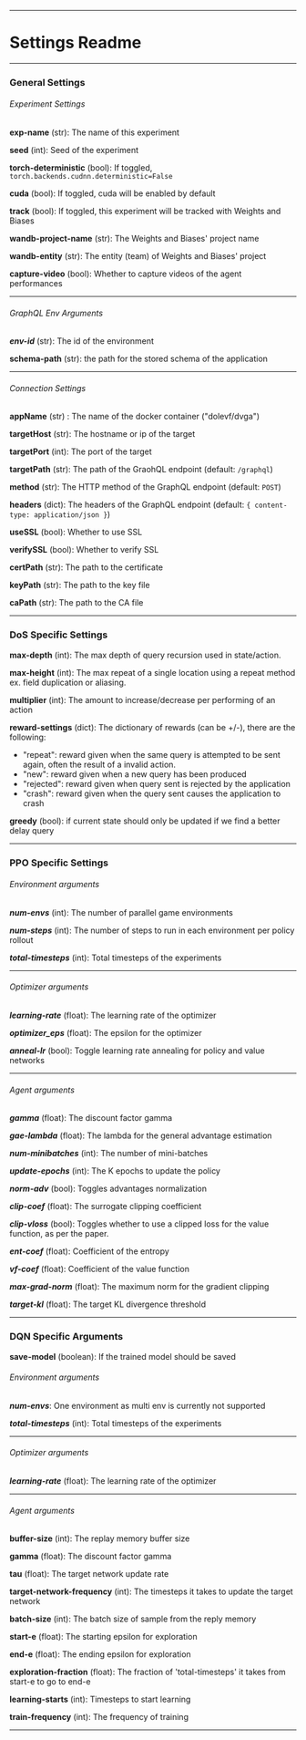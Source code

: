 ***
# Settings Readme
***

### General Settings

###### Experiment Settings

**exp-name** (str): The name of this experiment

**seed** (int): Seed of the experiment

**torch-deterministic** (bool): If toggled, `torch.backends.cudnn.deterministic=False`

**cuda** (bool): If toggled, cuda will be enabled by default

**track** (bool): If toggled, this experiment will be tracked with Weights and Biases

**wandb-project-name** (str): The Weights and Biases' project name

**wandb-entity** (str): The entity (team) of Weights and Biases' project

**capture-video** (bool): Whether to capture videos of the agent performances

***

###### GraphQL Env Arguments

***env-id*** (str): The id of the environment

**schema-path** (str): the path for the stored schema of the application

***

###### Connection Settings

**appName** (str) : The name of the docker container ("dolevf/dvga")

**targetHost** (str): The hostname or ip of the target

**targetPort** (int): The port of the target

**targetPath** (str): The path of the GraohQL endpoint (default: `/graphql`)

**method** (str): The HTTP method of the GraphQL endpoint (default: `POST`)

**headers** (dict): The headers of the GraphQL endpoint (default: `{ content-type: application/json }`)

**useSSL** (bool): Whether to use SSL

**verifySSL** (bool): Whether to verify SSL 

**certPath** (str): The path to the certificate 

**keyPath** (str): The path to the key file 

**caPath** (str): The path to the CA file

***

### DoS Specific Settings

**max-depth** (int): The max depth of query recursion used in state/action.

**max-height** (int): The max repeat of a single location using a repeat method ex. field duplication or aliasing.

**multiplier** (int): The amount to increase/decrease per performing of an action

**reward-settings** (dict): The dictionary of rewards (can be +/-), there are the following:
- "repeat": reward given when the same query is attempted to be sent again, often the result of a invalid action.
- "new": reward given when a new query has been produced
- "rejected": reward given when query sent is rejected by the application
- "crash": reward given when the query sent causes the application to crash

**greedy** (bool): if current state should only be updated if we find a better delay query

***

### PPO Specific Settings

###### Environment arguments

***num-envs*** (int): The number of parallel game environments

***num-steps*** (int): The number of steps to run in each environment per policy rollout

***total-timesteps*** (int): Total timesteps of the experiments

***

###### Optimizer arguments

***learning-rate*** (float): The learning rate of the optimizer

***optimizer_eps*** (float): The epsilon for the optimizer

***anneal-lr*** (bool): Toggle learning rate annealing for policy and value networks

***

###### Agent arguments

***gamma*** (float): The discount factor gamma

***gae-lambda*** (float): The lambda for the general advantage estimation

***num-minibatches*** (int): The number of mini-batches

***update-epochs*** (int): The K epochs to update the policy

***norm-adv*** (bool): Toggles advantages normalization

***clip-coef*** (float): The surrogate clipping coefficient

***clip-vloss*** (bool): Toggles whether to use a clipped loss for the value function, as per the paper.

***ent-coef*** (float): Coefficient of the entropy

***vf-coef*** (float): Coefficient of the value function

***max-grad-norm*** (float): The maximum norm for the gradient clipping

***target-kl*** (float): The target KL divergence threshold

***

### DQN Specific Arguments

**save-model** (boolean): If the trained model should be saved

###### Environment arguments

***num-envs***: One environment as multi env is currently not supported

***total-timesteps*** (int): Total timesteps of the experiments

***

###### Optimizer arguments

***learning-rate*** (float): The learning rate of the optimizer

***

###### Agent arguments

**buffer-size** (int): The replay memory buffer size

**gamma** (float): The discount factor gamma

**tau** (float): The target network update rate

**target-network-frequency** (int): The timesteps it takes to update the target network

**batch-size** (int): The batch size of sample from the reply memory

**start-e** (float): The starting epsilon for exploration

**end-e** (float): The ending epsilon for exploration

**exploration-fraction** (float): The fraction of 'total-timesteps' it takes from start-e to go to end-e

**learning-starts** (int): Timesteps to start learning

**train-frequency** (int): The frequency of training

***